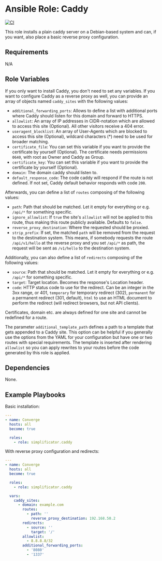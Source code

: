 # Ansible Role: Caddy

[![CI](https://github.com/simplificator/ansible-role-caddy/workflows/CI/badge.svg?event=push)](https://github.com/simplificator/ansible-role-caddy/actions?query=workflow%3ACI)

This role installs a plain caddy server on a Debian-based system and can, if you want, also place a basic reverse proxy configuration.

## Requirements

N/A

## Role Variables

If you only want to install Caddy, you don't need to set any variables. If you want to configure Caddy as a reverse proxy as well, you can provide an array of objects named `caddy_sites` with the following values:

* `additional_forwarding_ports`: Allows to define a list with additional ports where Caddy should listen for this domain and forward to HTTPS.
* `allowlist`: An array of IP addresses in CIDR-notation which are allowed to access this site (Optional). All other visitors receive a 404 error.
* `useragent_blocklist`: An array of User-Agents which are blocked to access this site (Optional), wildcard characters (*) need to be used for broader matching.
* `certificate_file`: You can set this variable if you want to provide the certificate by yourself (Optional). The certificate needs permissions `0640`, with root as Owner and Caddy as Group.
* `certificate_key`: You can set this variable if you want to provide the certificate by yourself (Optional).
* `domain`: The domain caddy should listen to.
* `default_response_code`: The code caddy will respond if the route is not defined. If not set, Caddy default behavior responds with code `200`.

Afterwards, you can define a list of `routes` composing of the following values:

* `path`: Path that should be matched. Let it empty for everything or e.g. `/api/*` for something specific.
* `ignore_allowlist`: If `true` the site's `allowlist` will not be applied to this route, thus making this route publicly available. Defaults to `false`.
* `reverse_proxy_destination`: Where the requested should be proxied.
* `strip_prefix`: If set, the matched `path` will be removed from the request to the destination system. This means, if somebody requests the route `/api/v1/hello` at the reverse proxy and you set `/api/*` as path, the request will be sent as `/v1/hello` to the destination system.

Additionally, you can also define a list of `redirects` composing of the following values:

* `source`: Path that should be matched. Let it empty for everything or e.g. `/api/*` for something specific.
* `target`: Target location. Becomes the response's Location header.
* `code`: HTTP status code to use for the redirect. Can be an integer in the 3xx range, or 401, `temporary` for temporary redirect (302), `permanent` for a permanent redirect (301, default), `html` to use an HTML document to perform the redirect (will redirect browsers, but not API clients).

Certificates, domain etc. are always defined for one site and cannot be redefined for a route.

The parameter `additional_template_path` defines a path to a template that gets appended to a Caddy site. This option can be helpful if you generally use the options from the YAML for your configuration but have one or two routes with special requirements. The template is inserted after rendering `allowlist` so you can apply rewrites to your routes before the code generated by this role is applied.

## Dependencies

None.

## Example Playbooks

Basic installation:

```yaml
---
- name: Converge
  hosts: all
  become: true

  roles:
    - role: simplificator.caddy
```

With reverse proxy configuration and redirects:

```yaml
---
- name: Converge
  hosts: all
  become: true

  roles:
    - role: simplificator.caddy

  vars:
    caddy_sites:
      - domain: example.com
        routes:
          - path: ''
            reverse_proxy_destination: 192.168.50.2
        redirects:
          - source: ''
            target: '/'
        allowlist:
          - 8.8.8.8/32
        additional_forwarding_ports:
          - '8080'
          - '1337'
```

